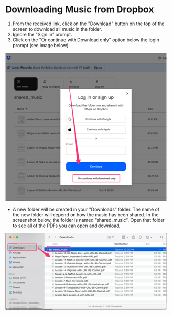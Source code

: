 # Downloading Music from Dropbox

1. From the received link, click on the "Download" button on the top of the screen to download all music in the folder.
2. Ignore the "Sign in" prompt.
3. Click on the "Or continue with Download only" option below the login prompt (see image below)

<img src="images/dropbox_download.png" />


- A new folder will be created in your "Downloads" folder. The name of the new folder will depend on how the music has been shared. In the screenshot below, the folder is named "shared_music". Open that folder to see all of the PDFs you can open and download.


<img src="images/downloaded_music.png" />
